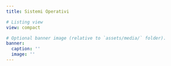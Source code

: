 ```yaml
---
title: Sistemi Operativi

# Listing view
view: compact

# Optional banner image (relative to `assets/media/` folder).
banner:
  caption: ''
  image: ''
---
```


